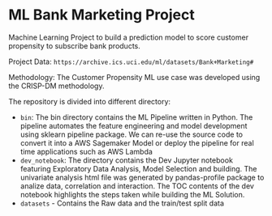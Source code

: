 # ML Bank Marketing Project
Machine Learning Project to build a prediction model to score customer propensity to subscribe bank products.

Project Data: `https://archive.ics.uci.edu/ml/datasets/Bank+Marketing#`

Methodology: The Customer Propensity ML use case was developed using the CRISP-DM methodology.

The repository is divided into different directory:
- `bin`: The bin directory contains the ML Pipeline written in Python. The pipeline automates the feature engineering and model development using sklearn pipeline package. We can re-use the source code to convert it into a AWS Sagemaker Model or deploy the pipeline for real time applications such as AWS Lambda
- `dev_notebook`: The directory contains the Dev Jupyter notebook featuring Exploratory Data Analysis, Model Selection and building. The univariate analysis html file was generated by pandas-profile package to analize data, correlation and interaction. The TOC contents of the dev notebook highlights the steps taken while building the ML Solution.
- `datasets` - Contains the Raw data and the train/test split data


